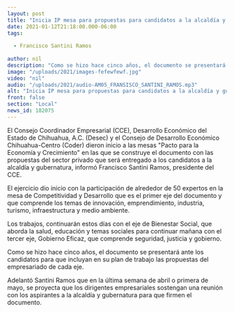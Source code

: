 ```yaml
---
layout: post
title: "Inicia IP mesa para propuestas para candidatos a la alcaldía y gubernatura"
date: 2021-01-12T21:18:00.000-06:00
tags:
  
  - Francisco Santini Ramos
  
author: nil
description: "Como se hizo hace cinco años, el documento se presentará ante los candidatos para que incluyan en su plan de trabajo las propuestas del empresariado"
image: "/uploads/2021/images-fefewfewf.jpg"
video: "nil"
audio: "/uploads/2021/audio-AM05_FRANSISCO_SANTINI_RAMOS.mp3"
alt: "Inicia IP mesa para propuestas para candidatos a la alcaldía y gubernatura"
front: false
section: "Local"
news_id: 182075
---
```


El Consejo Coordinador Empresarial (CCE), Desarrollo Económico del Estado de Chihuahua, A.C. (Desec) y el Consejo de Desarrollo Económico Chihuahua-Centro (Coder) dieron inicio a las mesas "Pacto para la Economía y Crecimiento" en las que se construye el documento con las propuestas del sector privado que será entregado a los candidatos a la alcaldía y gubernatura, informó Francisco Santini Ramos, presidente del CCE.

El ejercicio dio inicio con la participación de alrededor de 50 expertos en la mesa de Competitividad y Desarrollo que es el primer eje del documento y que comprende los temas de innovación, emprendimiento, industria, turismo, infraestructura y medio ambiente. 

Los trabajos, continuarán estos días con el eje de Bienestar Social, que aborda la salud, educación y temas sociales para continuar mañana con el tercer eje, Gobierno Eficaz, que comprende seguridad, justicia y gobierno.

Como se hizo hace cinco años, el documento se presentará ante los candidatos para que incluyan en su plan de trabajo las propuestas del empresariado de cada eje.

Adelantó Santini Ramos que en la última semana de abril o primera de mayo, se proyecta que los dirigentes empresariales sostengan una reunión con los aspirantes a la alcaldía y gubernatura para que firmen el documento.